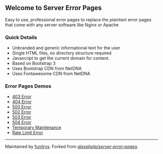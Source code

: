 ## Welcome to Server Error Pages

Easy to use, professional error pages to replace the plaintext error pages that come with any server software like Nginx or Apache

### Quick Details

* Unbranded and generic informational text for the user
* Single HTML files, no directory structure required
* Javascript to get the current domain for content.
* Based on Bootstrap 3
* Uses Bootstrap CDN from NetDNA
* Uses Fontawesome CDN from NetDNA

### Error Pages Demos

* [403 Error](https://funilrys.github.io/server-error-pages/403-error.html)
* [404 Error](https://funilrys.github.io/server-error-pages/404-error.html)
* [500 Error](https://funilrys.github.io/server-error-pages/500-error.html)
* [502 Error](https://funilrys.github.io/server-error-pages/502-error.html)
* [503 Error](https://funilrys.github.io/server-error-pages/503-error.html)
* [504 Error](https://funilrys.github.io/server-error-pages/504-error.html)
* [Temporary Maintenance](https://funilrys.github.io/server-error-pages/maintenance-page.html)
* [Rate Limit Error](https://funilrys.github.io/server-error-pages/rate-limit-error.html)


-----

Maintained by [funilrys](https://github.com/funilrys).
Forked from *[alexphelp/server-error-pages](https://github.com/alexphelps/server-error-pages)*.
